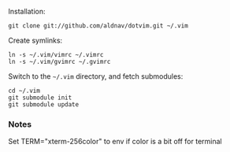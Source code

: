 Installation:

    git clone git://github.com/aldnav/dotvim.git ~/.vim

Create symlinks:

    ln -s ~/.vim/vimrc ~/.vimrc
    ln -s ~/.vim/gvimrc ~/.gvimrc

Switch to the `~/.vim` directory, and fetch submodules:

    cd ~/.vim
    git submodule init
    git submodule update

### Notes
Set TERM="xterm-256color" to env if color is a bit off for terminal
